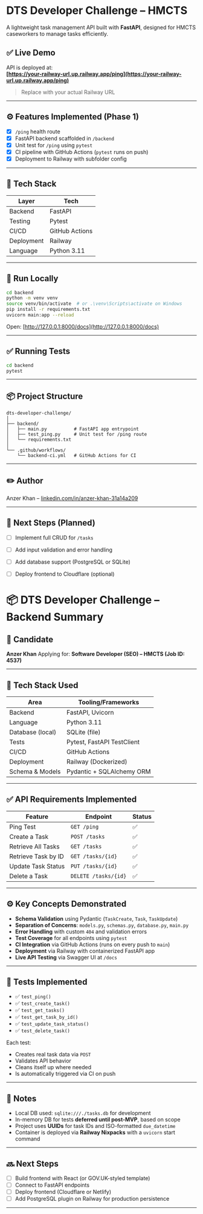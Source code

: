 # DTS Developer Challenge – HMCTS

A lightweight task management API built with **FastAPI**, designed for HMCTS caseworkers to manage tasks efficiently.

## ✅ Live Demo

API is deployed at:  
**[https://your-railway-url.up.railway.app/ping](https://your-railway-url.up.railway.app/ping)**

> Replace with your actual Railway URL

---

## ⚙️ Features Implemented (Phase 1)

- [x] `/ping` health route
- [x] FastAPI backend scaffolded in `/backend`
- [x] Unit test for `/ping` using `pytest`
- [x] CI pipeline with GitHub Actions (`pytest` runs on push)
- [x] Deployment to Railway with subfolder config

---

## 🚀 Tech Stack

| Layer | Tech |
|-------|------|
| Backend | FastAPI |
| Testing | Pytest |
| CI/CD | GitHub Actions |
| Deployment | Railway |
| Language | Python 3.11 |

---

## 🧪 Run Locally

```bash
cd backend
python -m venv venv
source venv/bin/activate  # or .\venv\Scripts\activate on Windows
pip install -r requirements.txt
uvicorn main:app --reload
````

Open:
[http://127.0.0.1:8000/docs](http://127.0.0.1:8000/docs)

---

## ✅ Running Tests

```bash
cd backend
pytest
```

---

## 📦 Project Structure

```
dts-developer-challenge/
│
├── backend/
│   ├── main.py          # FastAPI app entrypoint
│   ├── test_ping.py     # Unit test for /ping route
│   └── requirements.txt
│
└── .github/workflows/
    └── backend-ci.yml   # GitHub Actions for CI
```

---

## ✏️ Author

Anzer Khan – [linkedin.com/in/anzer-khan-31a14a209](https://linkedin.com/in/anzer-khan-31a14a209)

---

## 🏁 Next Steps (Planned)

* [ ] Implement full CRUD for `/tasks`
* [ ] Add input validation and error handling
* [ ] Add database support (PostgreSQL or SQLite)
* [ ] Deploy frontend to Cloudflare (optional)




# 📦 DTS Developer Challenge – Backend Summary

## 👤 Candidate

**Anzer Khan**
Applying for: **Software Developer (SEO) – HMCTS (Job ID: 4537)**

---

## 🔧 Tech Stack Used

| Area             | Tooling/Frameworks         |
| ---------------- | -------------------------- |
| Backend          | FastAPI, Uvicorn           |
| Language         | Python 3.11                |
| Database (local) | SQLite (file)              |
| Tests            | Pytest, FastAPI TestClient |
| CI/CD            | GitHub Actions             |
| Deployment       | Railway (Dockerized)       |
| Schema & Models  | Pydantic + SQLAlchemy ORM  |

---

## ✅ API Requirements Implemented

| Feature             | Endpoint             | Status |
| ------------------- | -------------------- | ------ |
| Ping Test           | `GET /ping`          | ✅      |
| Create a Task       | `POST /tasks`        | ✅      |
| Retrieve All Tasks  | `GET /tasks`         | ✅      |
| Retrieve Task by ID | `GET /tasks/{id}`    | ✅      |
| Update Task Status  | `PUT /tasks/{id}`    | ✅      |
| Delete a Task       | `DELETE /tasks/{id}` | ✅      |

---

## ⚙️ Key Concepts Demonstrated

* **Schema Validation** using Pydantic (`TaskCreate`, `Task`, `TaskUpdate`)
* **Separation of Concerns**: `models.py`, `schemas.py`, `database.py`, `main.py`
* **Error Handling** with custom `404` and validation errors
* **Test Coverage** for all endpoints using `pytest`
* **CI Integration** via GitHub Actions (runs on every push to `main`)
* **Deployment** via Railway with containerized FastAPI app
* **Live API Testing** via Swagger UI at `/docs`

---

## 🧪 Tests Implemented

* ✅ `test_ping()`
* ✅ `test_create_task()`
* ✅ `test_get_tasks()`
* ✅ `test_get_task_by_id()`
* ✅ `test_update_task_status()`
* ✅ `test_delete_task()`

Each test:

* Creates real task data via `POST`
* Validates API behavior
* Cleans itself up where needed
* Is automatically triggered via CI on push

---

## 🧠 Notes

* Local DB used: `sqlite:///./tasks.db` for development
* In-memory DB for tests **deferred until post-MVP**, based on scope
* Project uses **UUIDs** for task IDs and ISO-formatted `due_datetime`
* Container is deployed via **Railway Nixpacks** with a `uvicorn` start command

---

## 🔜 Next Steps

* [ ] Build frontend with React (or GOV.UK-styled template)
* [ ] Connect to FastAPI endpoints
* [ ] Deploy frontend (Cloudflare or Netlify)
* [ ] Add PostgreSQL plugin on Railway for production persistence

---


